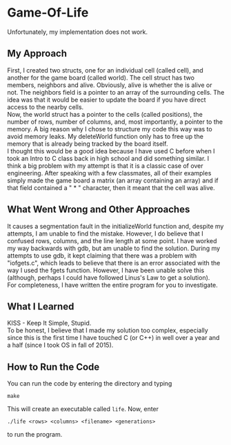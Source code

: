 # Game-Of-Life
Unfortunately, my implementation does not work.

## My Approach            
First, I created two structs, one for an individual cell (called cell), and another for the game board (called world). The cell struct has two members, neighbors and alive. Obviously, alive is whether the is alive or not. The neighbors field is a pointer to an array of the surrounding cells. The idea was that it would be easier to update the board if you have direct access to the nearby cells.           
Now, the world struct has a pointer to the cells (called positions), the number of rows, number of columns, and, most importantly, a pointer to the memory. A big reason why I chose to structure my code this way was to avoid memory leaks. My deleteWorld function only has to free up the memory that is already being tracked by the board itself.                          
I thought this would be a good idea because I have used C before when I took an Intro to C class back in high school and did something similar.
I think a big problem with my attempt is that it is a classic case of over engineering. After speaking with a few classmates, all of their examples simply made the game board a matrix (an array containing an array) and if that field contained a " * " character, then it meant that the cell was alive.


## What Went Wrong and Other Approaches
It causes a segmentation fault in the initializeWorld function and, despite my attempts, I am unable to find the mistake. However, I do believe that I confused rows, columns, and the line length at some point. I have worked my way backwards with gdb, but am unable to find the solution.
During my attempts to use gdb, it kept claiming that there was a problem with "iofgets.c", which leads to believe that there is an error associated with the way I used the fgets function. However, I have been unable solve this (although, perhaps I could have followed Linus's Law to get a solution).              
For completeness, I have written the entire program for you to investigate.


## What I Learned
KISS - Keep It Simple, Stupid.        
To be honest, I believe that I made my solution too complex, especially since this is the first time I have touched C (or C++) in well over a year and a half (since I took OS in fall of 2015).

## How to Run the Code
You can run the code by entering the directory and typing
```
make
```
This will create an executable called ```life```.
Now, enter
```
./life <rows> <columns> <filename> <generations>
```
to run the program.

